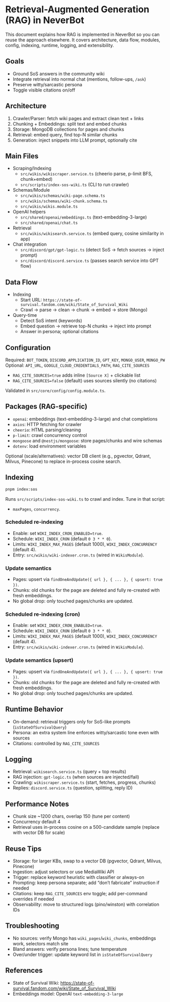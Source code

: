 # Retrieval-Augmented Generation (RAG) in NeverBot

This document explains how RAG is implemented in NeverBot so you can reuse the approach elsewhere. It covers architecture, data flow, modules, config, indexing, runtime, logging, and extensibility.

## Goals

- Ground SoS answers in the community wiki
- Integrate retrieval into normal chat (mentions, follow-ups, `/ask`)
- Preserve witty/sarcastic persona
- Toggle visible citations on/off

## Architecture

1. Crawler/Parser: fetch wiki pages and extract clean text + links
2. Chunking + Embeddings: split text and embed chunks
3. Storage: MongoDB collections for pages and chunks
4. Retrieval: embed query, find top-N similar chunks
5. Generation: inject snippets into LLM prompt, optionally cite

## Main Files

- Scraping/Indexing
  - `src/wikis/wikiscraper.service.ts` (cheerio parse, p-limit BFS, chunk+embed)
  - `src/scripts/index-sos-wiki.ts` (CLI to run crawler)
- Schemas/Module
  - `src/wikis/schemas/wiki-page.schema.ts`
  - `src/wikis/schemas/wiki-chunk.schema.ts`
  - `src/wikis/wikis.module.ts`
- OpenAI helpers
  - `src/shared/openai/embeddings.ts` (text-embedding-3-large)
  - `src/shared/openai/chat.ts`
- Retrieval
  - `src/wikis/wikisearch.service.ts` (embed query, cosine similarity in app)
- Chat integration
  - `src/discord/gpt/gpt-logic.ts` (detect SoS → fetch sources → inject prompt)
  - `src/discord/discord.service.ts` (passes search service into GPT flow)

## Data Flow

- Indexing
  - Start URL: `https://state-of-survival.fandom.com/wiki/State_of_Survival_Wiki`
  - Crawl → parse → clean → chunk → embed → store (Mongo)
- Query-time
  - Detect SoS intent (keywords)
  - Embed question → retrieve top-N chunks → inject into prompt
  - Answer in persona; optional citations

## Configuration

Required: `BOT_TOKEN`, `DISCORD_APPLICATION_ID`, `GPT_KEY`, `MONGO_USER`, `MONGO_PW`
Optional: `API_URL`, `GOOGLE_CLOUD_CREDENTIALS_PATH`, `RAG_CITE_SOURCES`

- `RAG_CITE_SOURCES=true` adds inline `[Source X]` + clickable list
- `RAG_CITE_SOURCES=false` (default) uses sources silently (no citations)

Validated in `src/core/config/config.module.ts`.

## Packages (RAG-specific)

- `openai`: embeddings (text-embedding-3-large) and chat completions
- `axios`: HTTP fetching for crawler
- `cheerio`: HTML parsing/cleaning
- `p-limit`: crawl concurrency control
- `mongoose` and `@nestjs/mongoose`: store pages/chunks and wire schemas
- `dotenv`: load environment variables

Optional (scale/alternatives): vector DB client (e.g., pgvector, Qdrant, Milvus, Pinecone) to replace in-process cosine search.

## Indexing

```bash
pnpm index:sos
```

Runs `src/scripts/index-sos-wiki.ts` to crawl and index. Tune in that script:

- `maxPages`, `concurrency`.

### Scheduled re-indexing

- Enable: set `WIKI_INDEX_CRON_ENABLED=true`.
- Schedule: `WIKI_INDEX_CRON` (default `0 3 * * 0`).
- Limits: `WIKI_INDEX_MAX_PAGES` (default 1000), `WIKI_INDEX_CONCURRENCY` (default 4).
- Entry: `src/wikis/wiki-indexer.cron.ts` (wired in `WikisModule`).

### Update semantics

- Pages: upsert via `findOneAndUpdate({ url }, { ... }, { upsert: true })`.
- Chunks: old chunks for the page are deleted and fully re-created with fresh embeddings.
- No global drop: only touched pages/chunks are updated.

### Scheduled re-indexing (cron)

- Enable: set `WIKI_INDEX_CRON_ENABLED=true`.
- Schedule: `WIKI_INDEX_CRON` (default `0 3 * * 0`).
- Limits: `WIKI_INDEX_MAX_PAGES` (default 1000), `WIKI_INDEX_CONCURRENCY` (default 4).
- Entry: `src/wikis/wiki-indexer.cron.ts` (wired in `WikisModule`).

### Update semantics (upsert)

- Pages: upsert via `findOneAndUpdate({ url }, { ... }, { upsert: true })`.
- Chunks: old chunks for the page are deleted and fully re-created with fresh embeddings.
- No global drop: only touched pages/chunks are updated.

## Runtime Behavior

- On-demand: retrieval triggers only for SoS-like prompts (`isStateOfSurvivalQuery`)
- Persona: an extra system line enforces witty/sarcastic tone even with sources
- Citations: controlled by `RAG_CITE_SOURCES`

## Logging

- Retrieval: `wikisearch.service.ts` (query + top results)
- RAG injection: `gpt-logic.ts` (when sources are injected/fail)
- Crawling: `wikiscraper.service.ts` (start, fetches, progress, chunks)
- Replies: `discord.service.ts` (question, splitting, reply ID)

## Performance Notes

- Chunk size ~1200 chars, overlap 150 (tune per content)
- Concurrency default 4
- Retrieval uses in-process cosine on a 500-candidate sample (replace with vector DB for scale)

## Reuse Tips

- Storage: for larger KBs, swap to a vector DB (pgvector, Qdrant, Milvus, Pinecone)
- Ingestion: adjust selectors or use MediaWiki API
- Trigger: replace keyword heuristic with classifier or always-on
- Prompting: keep persona separate; add “don’t fabricate” instruction if needed
- Citations: keep `RAG_CITE_SOURCES` env toggle; add per-command overrides if needed
- Observability: move to structured logs (pino/winston) with correlation IDs

## Troubleshooting

- No sources: verify Mongo has `wiki_pages`/`wiki_chunks`, embeddings work, selectors match site
- Bland answers: verify persona lines; tune temperature
- Over/under trigger: update keyword list in `isStateOfSurvivalQuery`

## References

- State of Survival Wiki: <https://state-of-survival.fandom.com/wiki/State_of_Survival_Wiki>
- Embeddings model: OpenAI `text-embedding-3-large`
